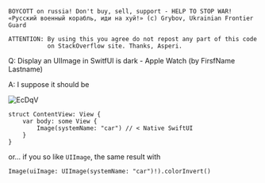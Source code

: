 ```
BOYCOTT on russia! Don't buy, sell, support - HELP TO STOP WAR!
«Русский военный корабль, иди на хуй!» (c) Grybov, Ukrainian Frontier Guard

ATTENTION: By using this you agree do not repost any part of this code
           on StackOverflow site. Thanks, Asperi.
```

Q: Display an UIImage in SwitfUI is dark - Apple Watch (by FirsfName Lastname)

A: I suppose it should be 

![EcDqV](https://user-images.githubusercontent.com/62171579/175771180-d80403c3-7bde-428d-b279-1f8a4f9bcb50.png)

    struct ContentView: View {
        var body: some View {
            Image(systemName: "car") // < Native SwiftUI
        }
    }

or... if you so like `UIImage`, the same result with

    Image(uiImage: UIImage(systemName: "car")!).colorInvert()


